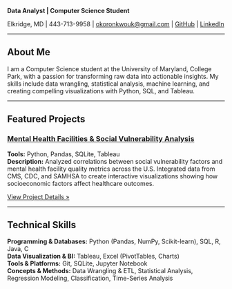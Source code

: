 **Data Analyst | Computer Science Student**

Elkridge, MD | 443-713-9958 | okoronkwouk@gmail.com | [GitHub](https://github.com/UkejeQ) | [LinkedIn](https://www.linkedin.com/in/ukeje-okoronkwo-2b37a3326/)

---

## About Me

I am a Computer Science student at the University of Maryland, College Park, with a passion for transforming raw data into actionable insights. My skills include data wrangling, statistical analysis, machine learning, and creating compelling visualizations with Python, SQL, and Tableau.

---

## Featured Projects

### [Mental Health Facilities & Social Vulnerability Analysis](/projects/mental_health_facilities)
**Tools:** Python, Pandas, SQLite, Tableau  
**Description:** Analyzed correlations between social vulnerability factors and mental health facility quality metrics across the U.S. Integrated data from CMS, CDC, and SAMHSA to create interactive visualizations showing how socioeconomic factors affect healthcare outcomes.

[View Project Details &raquo;](/projects/mental_health_facilities)

---

## Technical Skills

**Programming & Databases:** Python (Pandas, NumPy, Scikit-learn), SQL, R, Java, C  
**Data Visualization & BI:** Tableau, Excel (PivotTables, Charts)  
**Tools & Platforms:** Git, SQLite, Jupyter Notebook  
**Concepts & Methods:** Data Wrangling & ETL, Statistical Analysis, Regression Modeling, Classification, Time-Series Analysis
